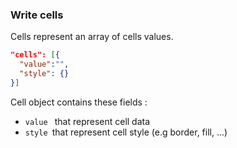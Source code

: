 ### Write cells

Cells represent an array of cells values.

```json
"cells": [{
  "value":"",
  "style": {}
}]

```

Cell object contains these fields :

- ```value ``` that represent cell data
- ```style ```that represent cell style (e.g border, fill, ...)
